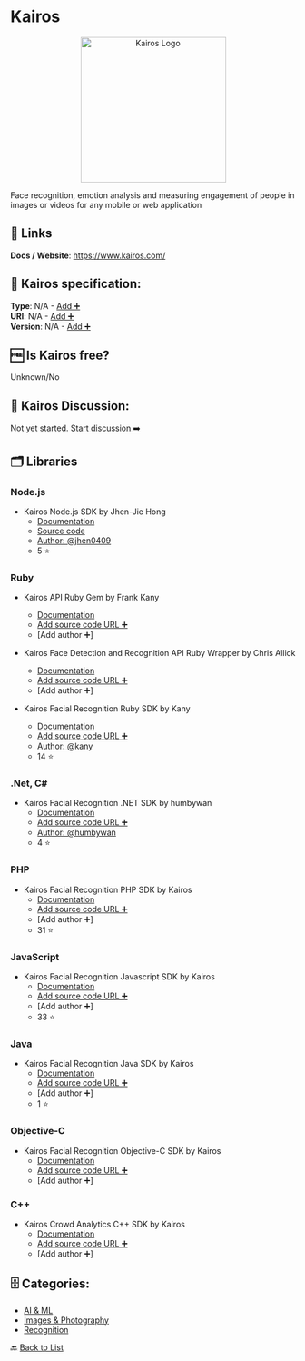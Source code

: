 # Kairos
<p align="center">
    <img width="256" src="https://raw.githubusercontent.com/apis-list/apis-list/main/apis/kairos/logo_256x256.png" alt="Kairos Logo"/>
</p>
Face recognition, emotion analysis and measuring engagement of people in images or videos for any mobile or web application

##  🔗 Links
**Docs / Website**: https://www.kairos.com/

## 🧬 Kairos specification:
**Type**: N/A - [Add ➕](https://github.com/apis-list/apis-list/edit/main/apis-list.yaml)  
**URI**: N/A - [Add ➕](https://github.com/apis-list/apis-list/edit/main/apis-list.yaml)  
**Version**: N/A - [Add ➕](https://github.com/apis-list/apis-list/edit/main/apis-list.yaml)

## 🆓 Is Kairos free?
 Unknown/No 

## 💬 Kairos Discussion:
Not yet started. [Start discussion ➡️](https://github.com/apis-list/apis-list/discussions/new)

## 🗂️ Libraries
### Node.js
- Kairos Node.js SDK by Jhen-Jie Hong
    - [Documentation](https://www.npmjs.com/package/kairos-api)
    - [Source code](https://github.com/jhen0409/node-kairos-api)
    - [Author: @jhen0409](https://github.com/jhen0409)
    - 5 ⭐

### Ruby
- Kairos API Ruby Gem by Frank Kany
    - [Documentation](https://rubygems.org/gems/kairos-api)
    - [Add source code URL ➕]()
    - [Add author ➕]

- Kairos Face Detection and Recognition API Ruby Wrapper by Chris Allick
    - [Documentation](https://rubygems.org/gems/kairos)
    - [Add source code URL ➕]()
    - [Add author ➕]

- Kairos Facial Recognition Ruby SDK by Kany
    - [Documentation](https://github.com/kany/kairos-api)
    - [Add source code URL ➕]()
    - [Author: @kany](https://github.com/kany)
    - 14 ⭐

### .Net, C#
- Kairos Facial Recognition .NET SDK by humbywan
    - [Documentation](https://github.com/humbywan/Kairos.Net)
    - [Add source code URL ➕]()
    - [Author: @humbywan](https://github.com/humbywan)
    - 4 ⭐

### PHP
- Kairos Facial Recognition PHP SDK by Kairos
    - [Documentation](https://github.com/kairosinc/Kairos-SDK-PHP)
    - [Add source code URL ➕]()
    - [Add author ➕]
    - 31 ⭐

### JavaScript
- Kairos Facial Recognition Javascript SDK by Kairos
    - [Documentation](https://github.com/kairosinc/Kairos-SDK-Javascript)
    - [Add source code URL ➕]()
    - [Add author ➕]
    - 33 ⭐

### Java
- Kairos Facial Recognition Java SDK by Kairos
    - [Documentation](https://github.com/kairosinc/Kairos-SDK-Android)
    - [Add source code URL ➕]()
    - [Add author ➕]
    - 1 ⭐

### Objective-C
- Kairos Facial Recognition Objective-C SDK by Kairos
    - [Documentation](https://github.com/kairosinc/Kairos-SDK-iOS)
    - [Add source code URL ➕]()
    - [Add author ➕]

### C++
- Kairos Crowd Analytics C++ SDK by Kairos
    - [Documentation](https://www.kairos.com/crowd-analytics-sdk#trial)
    - [Add source code URL ➕]()
    - [Add author ➕]


## 🗄️ Categories:
- [AI & ML](https://github.com/apis-list/apis-list#ai--ml-)
- [Images & Photography](https://github.com/apis-list/apis-list#images--photography-)
- [Recognition](https://github.com/apis-list/apis-list#recognition-)

🔙  [Back to List](https://github.com/apis-list/apis-list)
